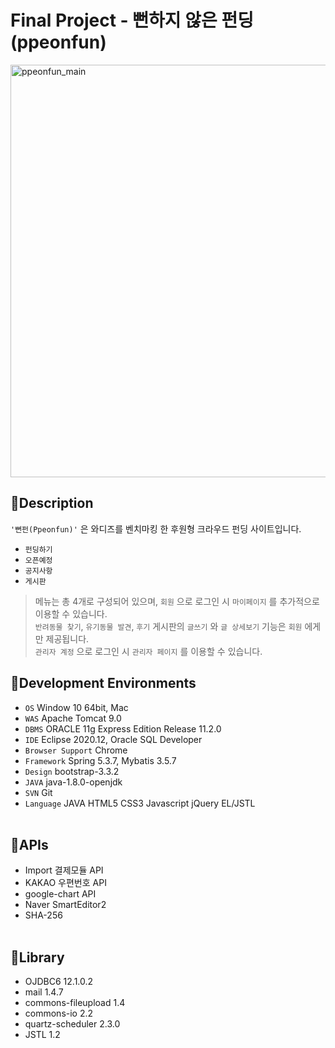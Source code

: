 # Final Project - 뻔하지 않은 펀딩(ppeonfun)
<img width="660" alt="ppeonfun_main" src="https://user-images.githubusercontent.com/73643995/124245559-0d810c00-db5b-11eb-817d-67a5c88309ae.png">

## 🐾Description
`'뻔펀(Ppeonfun)'` 은 와디즈를 벤치마킹 한 후원형 크라우드 펀딩 사이트입니다.
+ `펀딩하기`
+ `오픈예정`
+ `공지사항`
+ `게시판`

> 메뉴는 총 4개로 구성되어 있으며, `회원` 으로 로그인 시 `마이페이지` 를 추가적으로 이용할 수 있습니다.<br/>
> `반려동물 찾기`, `유기동물 발견`, `후기` 게시판의 `글쓰기` 와 `글 상세보기` 기능은 `회원` 에게만 제공됩니다. <br/>
> `관리자 계정` 으로 로그인 시 `관리자 페이지` 를 이용할 수 있습니다. <br />


## 🐾Development Environments
+ `OS` Window 10 64bit, Mac
+ `WAS` Apache Tomcat 9.0
+ `DBMS` ORACLE 11g Express Edition Release 11.2.0
+ `IDE` Eclipse 2020.12, Oracle SQL Developer
+ `Browser Support` Chrome
+ `Framework` Spring 5.3.7, Mybatis 3.5.7
+ `Design` bootstrap-3.3.2
+ `JAVA` java-1.8.0-openjdk
+ `SVN` Git
+ `Language` JAVA HTML5 CSS3 Javascript jQuery EL/JSTL<br /><br />

## 🐾APIs
+ Import 결제모듈 API
+ KAKAO 우편번호 API
+ google-chart API
+ Naver SmartEditor2
+ SHA-256 <br /><br />

## 🐾Library
+ OJDBC6 12.1.0.2
+ mail 1.4.7
+ commons-fileupload 1.4
+ commons-io 2.2
+ quartz-scheduler 2.3.0
+ JSTL 1.2
